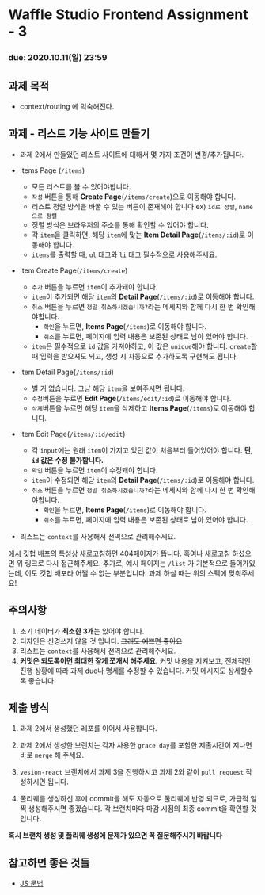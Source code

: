 Waffle Studio Frontend Assignment - 3
================================

### **due: 2020.10.11(일) 23:59**

## 과제 목적
- context/routing 에 익숙해진다.

## 과제 - 리스트 기능 사이트 만들기
- 과제 2에서 만들었던 리스트 사이트에 대해서 몇 가지 조건이 변경/추가됩니다.
- Items Page (`/items`)  
  - 모든 리스트를 볼 수 있어야합니다.
  - `작성` 버튼을 통해 **Create Page**(`/items/create`)으로 이동해야 합니다.
  - 리스트 정렬 방식을 바꿀 수 있는 버튼이 존재해야 합니다 ex) `id로 정렬`, `name으로 정렬 `
  - 정렬 방식은 브라우저의 주소를 통해 확인할 수 있어야 합니다.
  -  각 `item`을 클릭하면, 해당 `item`에 맞는 **Item Detail Page**(`/items/:id`)로 이동해야 합니다.
  -  `items`를 출력할 때, `ul` 태그와 `li` 태그 필수적으로 사용해주세요.
- Item Create Page(`/items/create`)
  - `추가` 버튼을 누르면 `item`이 추가돼야 합니다.
  - `item`이 추가되면 해당 `item`의 **Detail Page**(`/items/:id`)로 이동해야 합니다.
  - `취소` 버튼을 누르면 `정말 취소하시겠습니까?`라는 메세지와 함께 다시 한 번 확인해야합니다.
    - `확인`을 누르면, **Items Page**(`/items`)로 이동해야 합니다.
    - `취소`를 누르면, 페이지에 입력 내용은 보존된 상태로 남아 있어야 합니다.
  - `item`은 필수적으로 `id` 값을 가져야하고, 이 값은 `unique`해야 합니다. `create`할 때 입력을 받으셔도 되고, 생성 시 자동으로 추가하도록 구현해도 됩니다.
- Item Detail Page(`/items/:id`)
  - 별 거 없습니다. 그냥 해당 `item`을 보여주시면 됩니다.
  - `수정`버튼을 누르면 **Edit Page**(`/items/edit/:id`)로 이동해야 합니다.
  - `삭제`버튼을 누르면 해당 `item`을 삭제하고 **Items Page**(`/items`)로 이동해야 합니다.
- Item Edit Page(`/items/:id/edit`)
  - 각 `input`에는 원래 `item`이 가지고 있던 값이 처음부터 들어있어야 합니다. **단, `id` 값은 수정 불가합니다.**
  - `확인` 버튼을 누르면 `item`이 수정돼야 합니다.
  - `item`이 수정되면 해당 `item`의 **Detail Page**(`/items/:id`)로 이동해야 합니다.
  - `취소` 버튼을 누르면 `정말 취소하시겠습니까?`라는 메세지와 함께 다시 한 번 확인해야합니다.
    - `확인`을 누르면, **Items Page**(`/items`)로 이동해야 합니다.
    - `취소`를 누르면, 페이지에 입력 내용은 보존된 상태로 남아 있어야 합니다.

- 리스트는 `context`를 사용해서 전역으로 관리해주세요.

[에시](https://dkwanm1.github.io/list/)
깃헙 배포의 특성상 새로고침하면 404페이지가 뜹니다. 혹여나 새로고침 하셨으면 위 링크로 다시 접근해주세요.
추가로, 예시 페이지는 `/list` 가 기본적으로 들어가있는데, 이도 깃헙 배포라 어쩔 수 없는 부분입니다.
과제 하실 때는 위의 스펙에 맞춰주세요!

## 주의사항
1. 초기 데이터가 **최소한 3개**는 있어야 합니다.  
1. 디자인은 신경쓰지 않을 것 입니다. ~~그래도 예쁘면 좋아요~~   
2. 리스트는 `context`를 사용해서 전역으로 관리해주세요.
3.  **커밋은 되도록이면 최대한 잘게 쪼개서 해주세요.** 커밋 내용을 지켜보고, 전체적인 진행 상황에 따라 과제 due나 명세를 수정할 수 있습니다. 커밋 메시지도 상세할수록 좋습니다.


## 제출 방식
1. 과제 2에서 생성했던 레포를 이어서 사용합니다.

2. 과제 2에서 생성한 브랜치는 각자 사용한 `grace day`를 포함한 제출시간이 지나면 바로 `merge` 해 주세요.

3. `vesion-react` 브랜치에서 과제 3을 진행하시고 과제 2와 같이 `pull request` 작성하시면 됩니다.

4. 풀리퀘를 생성하신 후에 commit을 해도 자동으로 풀리퀘에 반영 되므로, 가급적 일찍 생성해주시면 좋겠습니다. 각 브랜치마다 마감 시점의 최종 commit을 확인할 것입니다. 

**혹시 브랜치 생성 및 풀리퀘 생성에 문제가 있으면 꼭 질문해주시기 바랍니다**

## 참고하면 좋은 것들
- [JS 문법](https://learnjs.vlpt.us/)

